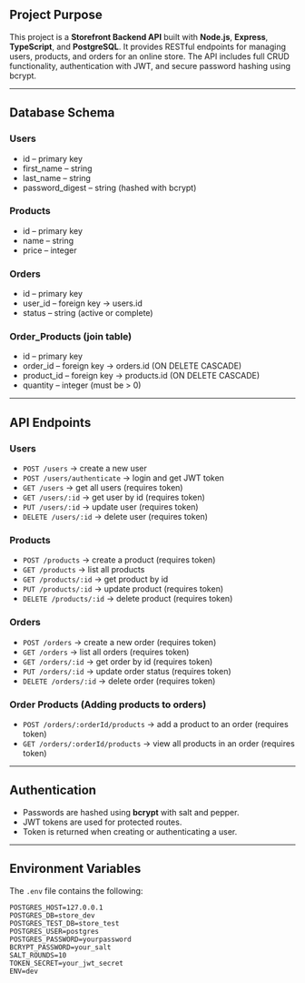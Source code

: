 ## Project Purpose

This project is a **Storefront Backend API** built with **Node.js**, **Express**, **TypeScript**, and **PostgreSQL**.
It provides RESTful endpoints for managing users, products, and orders for an online store.
The API includes full CRUD functionality, authentication with JWT, and secure password hashing using bcrypt.

---

## Database Schema

### Users

* id – primary key
* first_name – string
* last_name – string
* password_digest – string (hashed with bcrypt)

### Products

* id – primary key
* name – string
* price – integer

### Orders

* id – primary key
* user_id – foreign key → users.id
* status – string (active or complete)

### Order_Products (join table)

* id – primary key
* order_id – foreign key → orders.id (ON DELETE CASCADE)
* product_id – foreign key → products.id (ON DELETE CASCADE)
* quantity – integer (must be > 0)

---

## API Endpoints

### Users

* `POST /users` → create a new user
* `POST /users/authenticate` → login and get JWT token
* `GET /users` → get all users (requires token)
* `GET /users/:id` → get user by id (requires token)
* `PUT /users/:id` → update user (requires token)
* `DELETE /users/:id` → delete user (requires token)

### Products

* `POST /products` → create a product (requires token)
* `GET /products` → list all products
* `GET /products/:id` → get product by id
* `PUT /products/:id` → update product (requires token)
* `DELETE /products/:id` → delete product (requires token)

### Orders

* `POST /orders` → create a new order (requires token)
* `GET /orders` → list all orders (requires token)
* `GET /orders/:id` → get order by id (requires token)
* `PUT /orders/:id` → update order status (requires token)
* `DELETE /orders/:id` → delete order (requires token)

### Order Products (Adding products to orders)

* `POST /orders/:orderId/products` → add a product to an order (requires token)
* `GET /orders/:orderId/products` → view all products in an order (requires token)

---

## Authentication

* Passwords are hashed using **bcrypt** with salt and pepper.
* JWT tokens are used for protected routes.
* Token is returned when creating or authenticating a user.

---

## Environment Variables

The `.env` file contains the following:

```
POSTGRES_HOST=127.0.0.1
POSTGRES_DB=store_dev
POSTGRES_TEST_DB=store_test
POSTGRES_USER=postgres
POSTGRES_PASSWORD=yourpassword
BCRYPT_PASSWORD=your_salt
SALT_ROUNDS=10
TOKEN_SECRET=your_jwt_secret
ENV=dev
```

